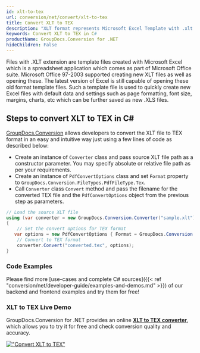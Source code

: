 ```yaml
---
id: xlt-to-tex
url: conversion/net/convert/xlt-to-tex
title: Convert XLT to TEX
description: "XLT format represents Microsoft Excel Template with .xlt extension. Learn how to convert XLT to TEX file programmatically in C# language using GroupDocs.Conversion for .NET library."
keywords: Convert XLT to TEX in C#
productName: GroupDocs.Conversion for .NET
hideChildren: False
---
```


Files with .XLT extension are template files created with Microsoft Excel which is a spreadsheet application which comes as part of Microsoft Office suite. Microsoft Office 97-2003 supported creating new XLT files as well as opening these. The latest version of Excel is still capable of opening these old format template files. Such a template file is used to quickly create new Excel files with default data and settings such as page formatting, font size, margins, charts, etc which can be further saved as new .XLS files.

## Steps to convert XLT to TEX in C#

[GroupDocs.Conversion](https://products.groupdocs.com/conversion/net) allows developers to convert the XLT file to TEX format in an easy and intuitive way just using a few lines of code as described below:

* Create an instance of `Converter` class and pass source XLT file path as a constructor parameter. You may specify absolute or relative file path as per your requirements. 
* Create an instance of `PdfConvertOptions` class and set `Format` property to `GroupDocs.Conversion.FileTypes.PdfFileType.Tex`.
* Call `Converter` class `Convert` method and pass the filename for the converted TEX file and the `PdfConvertOptions` object from the previous step as parameters.

```csharp
// Load the source XLT file
using (var converter = new GroupDocs.Conversion.Converter("sample.xlt"))
{
    // Set the convert options for TEX format
   var options = new PdfConvertOptions { Format = GroupDocs.Conversion.FileTypes.PdfFileType.Tex };
    // Convert to TEX format
    converter.Convert("converted.tex", options);
}
```

### Code Examples

Please find more [use-cases and complete C# sources]({{< ref "conversion/net/developer-guide/examples-and-demos.md" >}}) of our backend and frontend examples and try them for free!

### XLT to TEX Live Demo

GroupDocs.Conversion for .NET provides an online [**XLT to TEX converter**](https://products.groupdocs.app/conversion/xlt-to-tex), which allows you to try it for free and check conversion quality and accuracy.

[!["Convert XLT to TEX"](conversion/net/images/convert-to-tex/convert-xlt-to-tex.png)](https://products.groupdocs.app/conversion/xlt-to-tex)